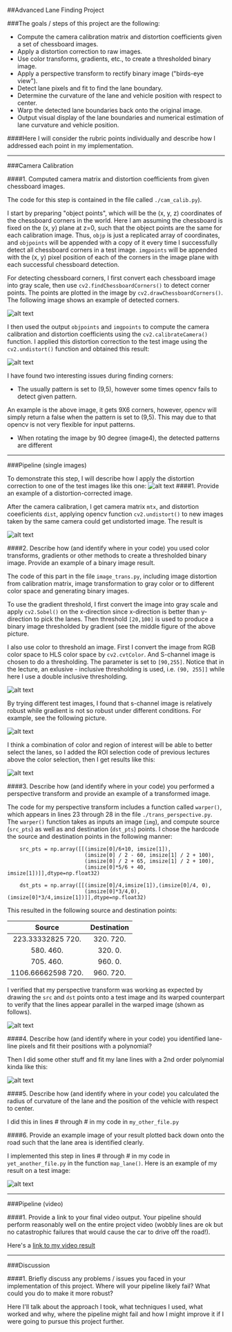 ##Advanced Lane Finding Project

###The goals / steps of this project are the following:

* Compute the camera calibration matrix and distortion coefficients given a set of chessboard images.
* Apply a distortion correction to raw images.
* Use color transforms, gradients, etc., to create a thresholded binary image.
* Apply a perspective transform to rectify binary image ("birds-eye view").
* Detect lane pixels and fit to find the lane boundary.
* Determine the curvature of the lane and vehicle position with respect to center.
* Warp the detected lane boundaries back onto the original image.
* Output visual display of the lane boundaries and numerical estimation of lane curvature and vehicle position.

[//]: # (Image References)

[img_corners]: ./output_images/calib/calibration1.jpg "Corner points"
[img_undistort]: ./output_images/undistort/undistort1.jpg "Undistort image"
[img_test]: ./test_images/straight_lines2.jpg "Road Transformed"
[img_undistort_lane]: ./output_images/undistort_straight_lines2.jpg "Undistort"
[img_binary1]: ./output_images/binary_straight_lines2.jpg "Binary1"
[img_binary2]: ./output_images/binary_test1.jpg "Binary2"
[img_binary3]: ./output_images/binary_combine.jpg "Binary3"
[img_2_3]: ./output_images/test_perspective.jpg "Warp Example"
[image3]: ./examples/binary_combo_example.jpg "Binary Example"
[image4]: ./examples/warped_straight_lines.jpg "Warp Example"
[image5]: ./examples/color_fit_lines.jpg "Fit Visual"
[image6]: ./examples/example_output.jpg "Output"
[video1]: ./project_video.mp4 "Video"


####Here I will consider the rubric points individually and describe how I addressed each point in my implementation.  

---


###Camera Calibration

####1. Computed camera matrix and distortion coefficients from given chessboard images. 


The code for this step is contained in the file called `./cam_calib.py`). 

I start by preparing "object points", which will be the (x, y, z) coordinates of the chessboard corners in the world. Here I am assuming the chessboard is fixed on the (x, y) plane at z=0, such that the object points are the same for each calibration image.  Thus, `objp` is just a replicated array of coordinates, and `objpoints` will be appended with a copy of it every time I successfully detect all chessboard corners in a test image.  `imgpoints` will be appended with the (x, y) pixel position of each of the corners in the image plane with each successful chessboard detection.

For detecting chessboard corners, I first convert each chessboard image into gray scale, then use `cv2.findChessboardCorners()` to detect corner points. The points are plotted in the image by `cv2.drawChessboardCorners()`. The following image shows an example
of detected corners.

![alt text][img_corners]

I then used the output `objpoints` and `imgpoints` to compute the camera calibration and distortion coefficients using the `cv2.calibrateCamera()` function.  I applied this distortion correction to the test image using the `cv2.undistort()` function and obtained this result: 

![alt text][img_undistort]

I have found two interesting issues during finding corners: 

* The usually pattern is set to (9,5), however some times opencv fails to detect given pattern. 

An example is the above image, it gets 9X6 corners, however, opencv will simply return a false when the pattern is set to (9,5). This may due to that opencv is not very flexible for input patterns.

* When rotating the image by 90 degree (image4), the detected patterns are different
 
 
---

###Pipeline (single images)

To demonstrate this step, I will describe how I apply the distortion correction to one of the test images like this one:
![alt text][img_test]
####1. Provide an example of a distortion-corrected image.

After the camera calibration, I get camera matrix `mtx`, and distortion coeeficients `dist`, applying opencv function `cv2.undistort()` to new images taken by the same camera could get undistorted image. The result is 

![alt text][img_undistort_lane]


####2. Describe how (and identify where in your code) you used color transforms, gradients or other methods to create a thresholded binary image.  Provide an example of a binary image result.

The code of this part in the file `image_trans.py`, including image distortion from calibration matrix, image transformation to gray color or to different color space and generating binary images.

To use the gradient threshold, I first convert the image into gray scale and apply `cv2.Sobel()` on the x-direction since x-direction is better than y-direction to pick the lanes. Then threshold `[20,100]` is used to produce a binary image thresholded by gradient (see the middle figure of the above picture.

I also use color to threshold an image. First I convert the image from RGB color space to HLS color space by `cv2.cvtColor`. And S-channel image is chosen to do a thresholding. The parameter is set to `[90,255]`. Notice that in the lecture, an exlusive - inclusive thresholding is used, i.e. `(90, 255]]` while here I use a double inclusive thresholding. 

![alt text][img_binary1]

By trying different test images, I found that s-channel image is relatively robust while gradient is not so robust under different conditions. For example, see the following picture.

![alt text][img_binary2]

I think a combination of color and region of interest will be able to better select the lanes, so I added the ROI selection code of previous lectures above the color selection, then I get results like this:

![alt text][img_binary3]

####3. Describe how (and identify where in your code) you performed a perspective transform and provide an example of a transformed image.

The code for my perspective transform includes a function called `warper()`, which appears in lines 23 through 28 in the file `./trans_perspective.py`. The `warper()` function takes as inputs an image (`img`), and compute source (`src_pts`) as well as and destination (`dst_pts`) points.  I chose the hardcode the source and destination points in the following manner:

```
    src_pts = np.array([[(imsize[0]/6+10, imsize[1]),
                         (imsize[0] / 2 - 60, imsize[1] / 2 + 100),
                         (imsize[0] / 2 + 65, imsize[1] / 2 + 100),
                         (imsize[0]*5/6 + 40, imsize[1])]],dtype=np.float32)

    dst_pts = np.array([[(imsize[0]/4,imsize[1]),(imsize[0]/4, 0),
                         (imsize[0]*3/4,0),(imsize[0]*3/4,imsize[1])]],dtype=np.float32)

```
This resulted in the following source and destination points:


| Source              | Destination   | 
|:-------------------:|:-------------:| 
|223.33332825   720.  |320.  720.     | 
|580.           460.  |320.    0.     |
|705.           460.  |960.    0.     |
|1106.66662598  720.  | 960.  720.    |

I verified that my perspective transform was working as expected by drawing the `src` and `dst` points onto a test image and its warped counterpart to verify that the lines appear parallel in the warped image (shown as follows).

![alt text][img_2_3]

####4. Describe how (and identify where in your code) you identified lane-line pixels and fit their positions with a polynomial?

Then I did some other stuff and fit my lane lines with a 2nd order polynomial kinda like this:

![alt text][image5]

####5. Describe how (and identify where in your code) you calculated the radius of curvature of the lane and the position of the vehicle with respect to center.

I did this in lines # through # in my code in `my_other_file.py`

####6. Provide an example image of your result plotted back down onto the road such that the lane area is identified clearly.

I implemented this step in lines # through # in my code in `yet_another_file.py` in the function `map_lane()`.  Here is an example of my result on a test image:

![alt text][image6]

---

###Pipeline (video)

####1. Provide a link to your final video output.  Your pipeline should perform reasonably well on the entire project video (wobbly lines are ok but no catastrophic failures that would cause the car to drive off the road!).

Here's a [link to my video result](./project_video.mp4)

---

###Discussion

####1. Briefly discuss any problems / issues you faced in your implementation of this project.  Where will your pipeline likely fail?  What could you do to make it more robust?

Here I'll talk about the approach I took, what techniques I used, what worked and why, where the pipeline might fail and how I might improve it if I were going to pursue this project further.  

